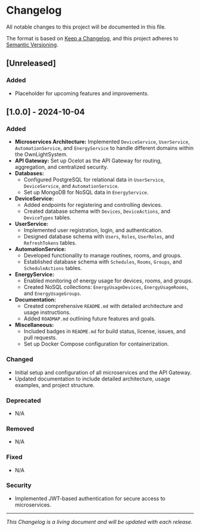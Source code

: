# Changelog

All notable changes to this project will be documented in this file.

The format is based on [Keep a Changelog](https://keepachangelog.com/en/1.0.0/),
and this project adheres to [Semantic Versioning](https://semver.org/spec/v2.0.0.html).

## [Unreleased]

### Added
- Placeholder for upcoming features and improvements.

## [1.0.0] - 2024-10-04

### Added
- **Microservices Architecture:** Implemented `DeviceService`, `UserService`, `AutomationService`, and `EnergyService` to handle different domains within the OwnLightSystem.
- **API Gateway:** Set up Ocelot as the API Gateway for routing, aggregation, and centralized security.
- **Databases:**
  - Configured PostgreSQL for relational data in `UserService`, `DeviceService`, and `AutomationService`.
  - Set up MongoDB for NoSQL data in `EnergyService`.
- **DeviceService:**
  - Added endpoints for registering and controlling devices.
  - Created database schema with `Devices`, `DeviceActions`, and `DeviceTypes` tables.
- **UserService:**
  - Implemented user registration, login, and authentication.
  - Designed database schema with `Users`, `Roles`, `UserRoles`, and `RefreshTokens` tables.
- **AutomationService:**
  - Developed functionality to manage routines, rooms, and groups.
  - Established database schema with `Schedules`, `Rooms`, `Groups`, and `ScheduleActions` tables.
- **EnergyService:**
  - Enabled monitoring of energy usage for devices, rooms, and groups.
  - Created NoSQL collections: `EnergyUsageDevices`, `EnergyUsageRooms`, and `EnergyUsageGroups`.
- **Documentation:**
  - Created comprehensive `README.md` with detailed architecture and usage instructions.
  - Added `ROADMAP.md` outlining future features and goals.
- **Miscellaneous:**
  - Included badges in `README.md` for build status, license, issues, and pull requests.
  - Set up Docker Compose configuration for containerization.

### Changed
- Initial setup and configuration of all microservices and the API Gateway.
- Updated documentation to include detailed architecture, usage examples, and project structure.

### Deprecated
- N/A

### Removed
- N/A

### Fixed
- N/A

### Security
- Implemented JWT-based authentication for secure access to microservices.

---

*This Changelog is a living document and will be updated with each release.*

